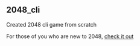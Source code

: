 ## 2048_cli
Created 2048 cli game from scratch

For those of you who are new to 2048, [check it out](https://gabrielecirulli.github.io/2048/)

